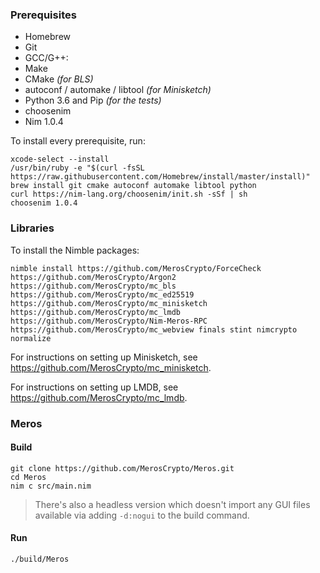 ### Prerequisites

- Homebrew
- Git
- GCC/G++:
- Make
- CMake _(for BLS)_
- autoconf / automake / libtool _(for Minisketch)_
- Python 3.6 and Pip _(for the tests)_
- choosenim
- Nim 1.0.4

To install every prerequisite, run:

```
xcode-select --install
/usr/bin/ruby -e "$(curl -fsSL https://raw.githubusercontent.com/Homebrew/install/master/install)"
brew install git cmake autoconf automake libtool python
curl https://nim-lang.org/choosenim/init.sh -sSf | sh
choosenim 1.0.4
```

### Libraries

To install the Nimble packages:

```
nimble install https://github.com/MerosCrypto/ForceCheck https://github.com/MerosCrypto/Argon2 https://github.com/MerosCrypto/mc_bls https://github.com/MerosCrypto/mc_ed25519 https://github.com/MerosCrypto/mc_minisketch https://github.com/MerosCrypto/mc_lmdb https://github.com/MerosCrypto/Nim-Meros-RPC https://github.com/MerosCrypto/mc_webview finals stint nimcrypto normalize
```

For instructions on setting up Minisketch, see https://github.com/MerosCrypto/mc_minisketch.

For instructions on setting up LMDB, see https://github.com/MerosCrypto/mc_lmdb.

### Meros

#### Build

```
git clone https://github.com/MerosCrypto/Meros.git
cd Meros
nim c src/main.nim
```

> There's also a headless version which doesn't import any GUI files available via adding `-d:nogui` to the build command.

#### Run

```
./build/Meros
```
